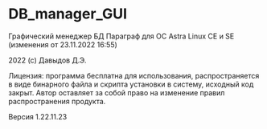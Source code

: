 # DB_manager_GUI
Графический менеджер БД Параграф для ОС Astra Linux CE и SE (изменения от 23.11.2022 16:55)


2022 (с) Давыдов Д.Э.


Лицензия: программа бесплатна для использования, распространяется в виде бинарного файла и скрипта установки в систему, исходный код закрыт. Автор оставляет за собой право на изменение правил распространения продукта.


Версия 1.22.11.23
